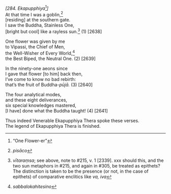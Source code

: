 *\[284. Ekapupphiya*[^1]*\]*  
At that time I was a goblin,[^2]  
\[residing\] at the southern gate.  
I saw the Buddha, Stainless One,  
\[bright but cool\] like a rayless sun.[^3] (1) \[2638\]

One flower was given by me  
to Vipassi, the Chief of Men,  
the Well-Wisher of Every World,[^4]  
the Best Biped, the Neutral One. (2) \[2639\]

In the ninety-one aeons since  
I gave that flower \[to him\] back then,  
I’ve come to know no bad rebirth:  
that’s the fruit of Buddha-*pūjā.* (3) \[2640\]

The four analytical modes,  
and these eight deliverances,  
six special knowledges mastered,  
\[I have\] done what the Buddha taught! (4) \[2641\]

Thus indeed Venerable Ekapupphiya Thera spoke these verses.  
The legend of Ekapupphiya Thera is finished.  
[^1]: “One Flower-er”  
[^2]: *pisāco*  
[^3]: *vītaraṃsa*; see above, note to \#215, v. 1 \[2339\]. xxx should
    this, and the two sun metaphors in \#215, and again in \#305, be
    treated as epithets? The distinction is taken to be the presence (or
    not, in the case of epithets) of comparative enclitics like *va,
    iva*  
[^4]: *sabbalokahitesino*
